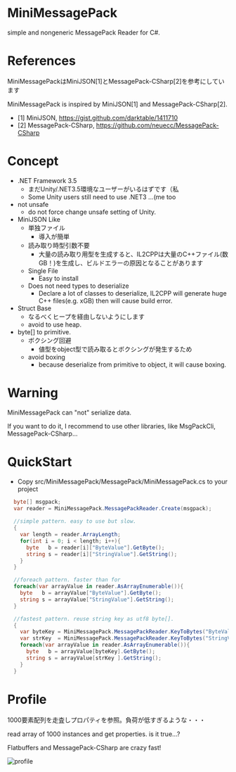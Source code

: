 # MiniMessagePack

simple and nongeneric MessagePack Reader for C#. 

# References

MiniMessagePackはMiniJSON[1]とMessagePack-CSharp[2]を参考にしています

MiniMessagePack is inspired by MiniJSON[1] and MessagePack-CSharp[2].

* [1] MiniJSON, https://gist.github.com/darktable/1411710
* [2] MessagePack-CSharp, https://github.com/neuecc/MessagePack-CSharp

# Concept

* .NET Framework 3.5
    * まだUnity/.NET3.5環境なユーザーがいるはずです（私
    * Some Unity users still need to use .NET3 ...(me too
* not unsafe
    * do not force change unsafe setting of Unity.
* MiniJSON Like
    * 単独ファイル
        * 導入が簡単
    * 読み取り時型引数不要
        * 大量の読み取り用型を生成すると、IL2CPPは大量のC++ファイル(数GB！)を生成し、ビルドエラーの原因となることがあります
    * Single File
        * Easy to install
    * Does not need types to deserialize
    	* Declare a lot of classes to deserialize, IL2CPP will generate huge C++ files(e.g. xGB) then will cause build error.
* Struct Base
    * なるべくヒープを経由しないようにします
    * avoid to use heap.
* byte[] to primitive.
    * ボクシング回避
        * 値型をobject型で読み取るとボクシングが発生するため
    * avoid boxing
    	* because deserialize from primitive to object, it will cause boxing.

# Warning

MiniMessagePack can "not" serialize data.

If you want to do it, I recommend to use other libraries, like MsgPackCli, MessagePack-CSharp...

# QuickStart

* Copy src/MiniMessagePack/MessagePack/MiniMessagePack.cs to your project

```csharp
  byte[] msgpack;
  var reader = MiniMessagePack.MessagePackReader.Create(msgpack);
  
  //simple pattern. easy to use but slow.
  {
    var length = reader.ArrayLength;
    for(int i = 0; i < length; i++){
      byte   b = reader[i]["ByteValue"].GetByte();
      string s = reader[i]["StringValue"].GetString();
    }
  }

  //foreach pattern. faster than for
  foreach(var arrayValue in reader.AsArrayEnumerable()){
    byte   b = arrayValue["ByteValue"].GetByte();
    string s = arrayValue["StringValue"].GetString();
  }

  //fastest pattern. reuse string key as utf8 byte[].
  {
    var byteKey = MiniMessagePack.MessagePackReader.KeyToBytes("ByteValue");
    var strKey  = MiniMessagePack.MessagePackReader.KeyToBytes("StringValue");
    foreach(var arrayValue in reader.AsArrayEnumerable()){
      byte   b = arrayValue[byteKey].GetByte();
      string s = arrayValue[strKey ].GetString();
    }
  }
```

# Profile

1000要素配列を走査しプロパティを参照。負荷が低すぎるような・・・

read array of 1000 instances and get properties. is it true...?

Flatbuffers and MessagePack-CSharp are crazy fast!

![profile](https://github.com/BigOyayubi/MiniMessagePack/blob/master/doc/profile.jpg)
